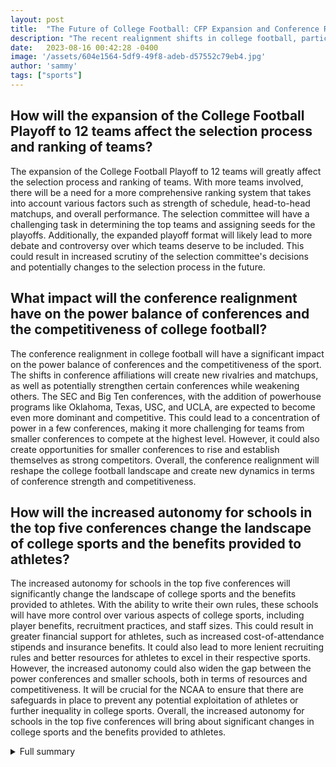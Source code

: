 ```yaml
---
layout: post
title:  "The Future of College Football: CFP Expansion and Conference Realignment"
description: "The recent realignment shifts in college football, particularly the Pac-12 losing its biggest football brands, have led to discussions about potential changes to the College Football Playoff format."
date:   2023-08-16 00:42:28 -0400
image: '/assets/604e1564-5df9-49f8-adeb-d57552c79eb4.jpg'
author: 'sammy'
tags: ["sports"]
---
```


## How will the expansion of the College Football Playoff to 12 teams affect the selection process and ranking of teams?
The expansion of the College Football Playoff to 12 teams will greatly affect the selection process and ranking of teams. With more teams involved, there will be a need for a more comprehensive ranking system that takes into account various factors such as strength of schedule, head-to-head matchups, and overall performance. The selection committee will have a challenging task in determining the top teams and assigning seeds for the playoffs. Additionally, the expanded playoff format will likely lead to more debate and controversy over which teams deserve to be included. This could result in increased scrutiny of the selection committee's decisions and potentially changes to the selection process in the future.

## What impact will the conference realignment have on the power balance of conferences and the competitiveness of college football?
The conference realignment in college football will have a significant impact on the power balance of conferences and the competitiveness of the sport. The shifts in conference affiliations will create new rivalries and matchups, as well as potentially strengthen certain conferences while weakening others. The SEC and Big Ten conferences, with the addition of powerhouse programs like Oklahoma, Texas, USC, and UCLA, are expected to become even more dominant and competitive. This could lead to a concentration of power in a few conferences, making it more challenging for teams from smaller conferences to compete at the highest level. However, it could also create opportunities for smaller conferences to rise and establish themselves as strong competitors. Overall, the conference realignment will reshape the college football landscape and create new dynamics in terms of conference strength and competitiveness.

## How will the increased autonomy for schools in the top five conferences change the landscape of college sports and the benefits provided to athletes?
The increased autonomy for schools in the top five conferences will significantly change the landscape of college sports and the benefits provided to athletes. With the ability to write their own rules, these schools will have more control over various aspects of college sports, including player benefits, recruitment practices, and staff sizes. This could result in greater financial support for athletes, such as increased cost-of-attendance stipends and insurance benefits. It could also lead to more lenient recruiting rules and better resources for athletes to excel in their respective sports. However, the increased autonomy could also widen the gap between the power conferences and smaller schools, both in terms of resources and competitiveness. It will be crucial for the NCAA to ensure that there are safeguards in place to prevent any potential exploitation of athletes or further inequality in college sports. Overall, the increased autonomy for schools in the top five conferences will bring about significant changes in college sports and the benefits provided to athletes.

<details>
  <summary>Full summary</summary>
The recent realignment shifts in college football, particularly the Pac-12 losing its biggest football brands, have led to discussions about potential changes to the College Football Playoff format.<br><br>The College Football Playoff board of managers has voted to expand the CFP to 12 teams and hopes to implement it as early as 2024. The expansion includes the six highest-ranked conference champions and six at-large teams. The rankings will still be determined by the CFP selection committee, and the format will include first-round byes for the top four conference champions. The quarterfinals, semifinals, and championship game will be played in bowl games and at a neutral site. The major holdup for expansion was objections from the ACC, Big Ten, and Pac-12 conferences, but some of those objections have been resolved. The presidents and chancellors have taken control of the decision-making process, and the commissioners will work on the logistics of implementing the expansion.<br><br>The College Football Playoff will expand to 12 teams in the 2024 and 2025 seasons. The Rose Bowl had to relinquish its request for a guaranteed time slot in the new contract. The format will consist of the selection committee's six highest-ranked conference champions and the next six highest-ranked teams. The quarterfinals and semifinals will be played in bowls on a rotating basis, and the national championship games will be held in Atlanta and Miami. Conference realignment may be affected by the new format, and the SEC and Big Ten conferences are expected to benefit the most. The Group of 5 conferences will have guaranteed access to the playoff, and Notre Dame will have increased access. The next contract length and format may be subject to change.<br><br>The College Football Playoff's board of managers unanimously voted to expand the CFP to 12 teams in 2026. The board encourages the sport's commissioners to implement the expansion as early as 2024. The 12-team format includes the six highest-ranked conference champions and six at-large teams. The rankings of the teams will continue to be determined by the CFP selection committee. The four highest-ranked conference champions will receive a first-round bye. Teams seeded five through 12 will play each other in the first round. The quarterfinals and semifinals will be played in bowl games on a rotating basis. The championship game will be held at a neutral site. The 12-team model was originally proposed by SEC commissioner Greg Sankey. The major holdup for expansion was objections from the ACC, Big Ten, and Pac-12 conferences. The objections began to fade after USC and UCLA joined the Big Ten. The Pac-12 and Big Ten are now in favor of CFP expansion. The presidents and chancellors took control of the decision-making process. The commissioners will continue to work on the logistics of implementing the expansion. Money can be a motivating factor for the expansion. The goal of the expansion is to provide more opportunities for teams to participate in the national championship.<br><br>Conference realignment moves for Power 5 and Group of 5 schools over the next two seasons. Colorado, Arizona, Arizona State, and Utah have decided to join the Big 12 in 2024. Oregon and Washington are heading to the Big Ten in 2024. USC, UCLA, Oregon, and Washington will join the Big Ten in 2024. Oklahoma and Texas will join the SEC in 2024. Cincinnati, Houston, and UCF will leave the AAC and join the Big 12 in 2023. Charlotte, FAU, North Texas, Rice, UAB, and UTSA are leaving Conference USA and joining the AAC in 2023. Marshall, Old Dominion, and Southern Miss left Conference USA for the Sun Belt in 2022. Kennesaw State will join Conference USA in 2024. James Madison joined the Sun Belt in 2022. There are no plans for expansion or contraction in the ACC, Big Ten, Mountain West, MAC, or Sun Belt conferences.<br><br>The NCAA Division I board of directors has voted to allow schools in the top five conferences to write their own rules, giving them more autonomy and control over various aspects of college sports. The autonomy measures will permit the power conferences to decide on things such as cost-of-attendance stipends and insurance benefits for players, staff sizes, recruiting rules, and mandatory hours spent on individual sports. The top 64 schools in the ACC, Big 12, Big Ten, SEC, and Pac-12, plus Notre Dame, can submit their own legislation and have it enacted. The new rules proposed under autonomy aim to give athletes more benefits and address legal challenges faced by the NCAA. The power conferences will also carry more voting power on general NCAA matters. Major conferences will still have to agree on issues, with a rule requiring either a 60 percent majority of the panel plus three of the power conferences or a simple majority plus four of the five leagues. The most powerful schools in Division I now have a chance to figure things out for themselves and potentially give more back to their players.<br><br>The College Football Playoff is set to undergo significant changes in the coming years with expansion to 12 teams and the impact of conference realignment. The new format will provide more opportunities for teams to compete for the national championship, while conference shifts will shape the landscape of college football. With the added autonomy for power conferences, the NCAA is adapting to the changing landscape of college sports. These developments will undoubtedly have a long-lasting impact on the future of college football and the broader landscape of college athletics.
</details>
